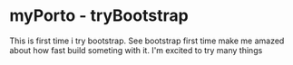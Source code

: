 # myPorto - tryBootstrap

This is first time i try bootstrap. See bootstrap first time make me amazed about how fast build someting with it. I'm excited to try many things